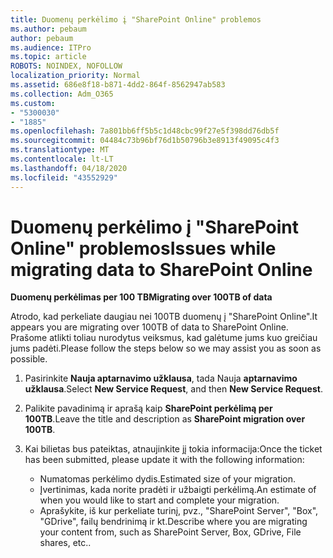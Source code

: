 ```yaml
---
title: Duomenų perkėlimo į "SharePoint Online" problemos
ms.author: pebaum
author: pebaum
ms.audience: ITPro
ms.topic: article
ROBOTS: NOINDEX, NOFOLLOW
localization_priority: Normal
ms.assetid: 686e8f18-b871-4dd2-864f-8562947ab583
ms.collection: Adm_O365
ms.custom:
- "5300030"
- "1885"
ms.openlocfilehash: 7a801bb6ff5b5c1d48cbc99f27e5f398dd76db5f
ms.sourcegitcommit: 04484c73b96bf76d1b50796b3e8913f49095c4f3
ms.translationtype: MT
ms.contentlocale: lt-LT
ms.lasthandoff: 04/18/2020
ms.locfileid: "43552929"
---
```

# <a name="issues-while-migrating-data-to-sharepoint-online"></a><span data-ttu-id="9505b-102">Duomenų perkėlimo į "SharePoint Online" problemos</span><span class="sxs-lookup"><span data-stu-id="9505b-102">Issues while migrating data to SharePoint Online</span></span>

<span data-ttu-id="9505b-103">**Duomenų perkėlimas per 100 TB**</span><span class="sxs-lookup"><span data-stu-id="9505b-103">**Migrating over 100TB of data**</span></span>

<span data-ttu-id="9505b-104">Atrodo, kad perkeliate daugiau nei 100TB duomenų į "SharePoint Online".</span><span class="sxs-lookup"><span data-stu-id="9505b-104">It appears you are migrating over 100TB of data to SharePoint Online.</span></span> <span data-ttu-id="9505b-105">Prašome atlikti toliau nurodytus veiksmus, kad galėtume jums kuo greičiau jums padėti.</span><span class="sxs-lookup"><span data-stu-id="9505b-105">Please follow the steps below so we may assist you as soon as possible.</span></span> 

1. <span data-ttu-id="9505b-106">Pasirinkite **Nauja aptarnavimo užklausa**, tada Nauja **aptarnavimo užklausa**.</span><span class="sxs-lookup"><span data-stu-id="9505b-106">Select **New Service Request**, and then **New Service Request**.</span></span> 
2. <span data-ttu-id="9505b-107">Palikite pavadinimą ir aprašą kaip **SharePoint perkėlimą per 100TB**.</span><span class="sxs-lookup"><span data-stu-id="9505b-107">Leave the title and description as **SharePoint migration over 100TB**.</span></span>
3. <span data-ttu-id="9505b-108">Kai bilietas bus pateiktas, atnaujinkite jį tokia informacija:</span><span class="sxs-lookup"><span data-stu-id="9505b-108">Once the ticket has been submitted, please update it with the following information:</span></span> 

    - <span data-ttu-id="9505b-109">Numatomas perkėlimo dydis.</span><span class="sxs-lookup"><span data-stu-id="9505b-109">Estimated size of your migration.</span></span>
    - <span data-ttu-id="9505b-110">Įvertinimas, kada norite pradėti ir užbaigti perkėlimą.</span><span class="sxs-lookup"><span data-stu-id="9505b-110">An estimate of when you would like to start and complete your migration.</span></span>
    - <span data-ttu-id="9505b-111">Aprašykite, iš kur perkeliate turinį, pvz., "SharePoint Server", "Box", "GDrive", failų bendrinimą ir kt.</span><span class="sxs-lookup"><span data-stu-id="9505b-111">Describe where you are migrating your content from, such as SharePoint Server, Box, GDrive, File shares, etc..</span></span>
